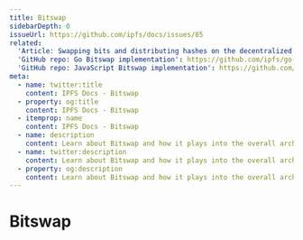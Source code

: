 ```yaml
---
title: Bitswap
sidebarDepth: 0
issueUrl: https://github.com/ipfs/docs/issues/85
related:
  'Article: Swapping bits and distributing hashes on the decentralized web (Textile)': https://medium.com/textileio/swapping-bits-and-distributing-hashes-on-the-decentralized-web-5da98a3507
  'GitHub repo: Go Bitswap implementation': https://github.com/ipfs/go-bitswap
  'GitHub repo: JavaScript Bitswap implementation': https://github.com/ipfs/js-ipfs-bitswap
meta:
  - name: twitter:title
    content: IPFS Docs - Bitswap
  - property: og:title
    content: IPFS Docs - Bitswap
  - itemprop: name
    content: IPFS Docs - Bitswap
  - name: description
    content: Learn about Bitswap and how it plays into the overall architecture of IPFS, the InterPlanetary File System.
  - name: twitter:description
    content: Learn about Bitswap and how it plays into the overall architecture of IPFS, the InterPlanetary File System.
  - property: og:description
    content: Learn about Bitswap and how it plays into the overall architecture of IPFS, the InterPlanetary File System.
---
```


# Bitswap

<ContentStatus />
